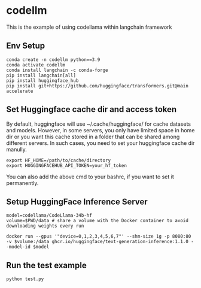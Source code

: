 # codellm

This is the example of using codellama within langchain framework

## Env Setup

```
conda create -n codellm python==3.9
conda activate codellm
conda install langchain -c conda-forge
pip install langchain[all]
pip install huggingface_hub
pip install git+https://github.com/huggingface/transformers.git@main accelerate
```

## Set Huggingface cache dir and access token

By default, huggingface will use ~/.cache/huggingface/ for cache datasets and models. However, in some servers, you only have limited space in home dir or you want this cache stored in a folder that can be shared among different servers. In such cases, you need to set your huggingface cache dir manully.

```
export HF_HOME=/path/to/cache/directory
export HUGGINGFACEHUB_API_TOKEN=your_hf_token
```

You can also add the above cmd to your bashrc, if you want to set it permanently.

## Setup HuggingFace Inference Server

```
model=codellama/CodeLlama-34b-hf
volume=$PWD/data # share a volume with the Docker container to avoid downloading weights every run

docker run --gpus '"device=0,1,2,3,4,5,6,7"' --shm-size 1g -p 8080:80 -v $volume:/data ghcr.io/huggingface/text-generation-inference:1.1.0 --model-id $model
```

## Run the test example

```
python test.py
```